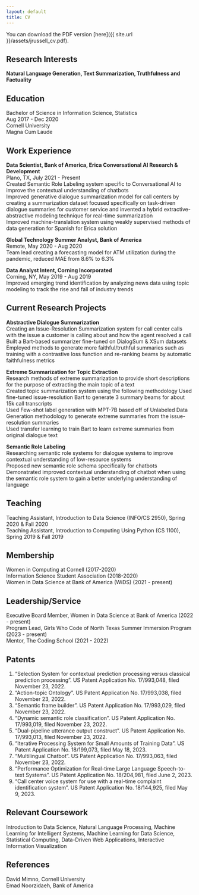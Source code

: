 ```yaml
---
layout: default
title: CV
---
```


You can download the PDF version [here]({{ site.url }}/assets/jrussell_cv.pdf).

## Research Interests

<b> Natural Language Generation, Text Summarization, Truthfulness and Factuality </b>

## Education

Bachelor of Science in Information Science, Statistics\
Aug 2017 - Dec 2020	\
Cornell University \
Magna Cum Laude

## Work Experience

<b> Data Scientist, Bank of America, Erica Conversational AI Research & Development </b>\
Plano, TX, July 2021 - Present\
Created Semantic Role Labeling system specific to Conversational AI to improve the contextual understanding of chatbots\
Improved generative dialogue summarization model for call centers by creating a summarization dataset focused specifically on task-driven dialogue summaries for customer service and invented a hybrid extractive-abstractive modeling technique for real-time summarization\
Improved machine-translation system using weakly supervised methods of data generation for Spanish for Erica solution

<b> Global Technology Summer Analyst, Bank of America </b> \
Remote, May 2020 - Aug 2020\
Team lead creating a forecasting model for ATM utilization during the pandemic, reduced MAE from 8.6% to 6.3%

<b> Data Analyst Intent, Corning Incorporated </b> \
Corning, NY, May 2019 - Aug 2019\
Improved emerging trend identification by analyzing news data using topic modeling to track the rise and fall of industry trends

## Current Research Projects

<b> Abstractive Dialogue Summarization </b> \
Creating an Issue-Resolution Summarization system for call center calls with the issue a customer is calling about and how the agent resolved a call\
Built a Bart-based summarizer fine-tuned on DialogSum & XSum datasets\
Employed methods to generate more faithful/truthful summaries such as training with a contrastive loss function and re-ranking beams by automatic faithfulness metrics 

<b> Extreme Summarization for Topic Extraction </b> \
Research methods of extreme summarization to provide short descriptions for the purpose of extracting the main topic of a text\
Created topic summarization system using the following methodology
Used fine-tuned issue-resolution Bart to generate 3 summary beams for about 15k call transcripts \
Used Few-shot label generation with MPT-7B based off of Unlabeled Data Generation methodology to generate extreme summaries from the issue-resolution summaries\
Used transfer learning to train Bart to learn extreme summaries from original dialogue text

<b> Semantic Role Labeling </b> \
Researching semantic role systems for dialogue systems to improve contextual understanding of low-resource systems \
Proposed new semantic role schema specifically for chatbots \
Demonstrated improved contextual understanding of chatbot when using the semantic role system to gain a better underlying understanding of language


## Teaching

Teaching Assistant, Introduction to Data Science (INFO/CS 2950), Spring 2020 & Fall 2020\
Teaching Assistant, Introduction to Computing Using Python (CS 1100), Spring 2019 & Fall 2019

## Membership

Women in Computing at Cornell (2017-2020)\
Information Science Student Association (2018-2020) \
Women in Data Science at Bank of America (WiDS) (2021 - present)

## Leadership/Service 

Executive Board Member, Women in Data Science at Bank of America  (2022 - present)\
Program Lead, Girls Who Code of North Texas Summer Immersion Program (2023 - present)\
Mentor, The Coding School (2021 - 2022)

## Patents

1. “Selection System for contextual prediction processing versus classical prediction processing”. US Patent Application No. 17/993,048, filed November 23, 2022.
2. “Action-topic Ontology”. US Patent Application No. 17/993,038, filed November 23, 2022. 
3. “Semantic frame builder”. US Patent Application No. 17/993,029, filed November 23, 2022.
4. “Dynamic semantic role classification”. US Patent Application No. 17/993,019, filed November 23, 2022.
5. “Dual-pipeline utterance output construct”. US Patent Application No. 17/993,013, filed November 23, 2022.
6. “Iterative Processing System for Small Amounts of Training Data”. US Patent Application No. 18/199,073, filed May 18, 2023.
7. “Multilingual Chatbot”. US Patent Application No. 17/993,063, filed November 23, 2022.
8. “Performance Optimization for Real-time Large Language Speech-to-text Systems”. US Patent Application No. 18/204,981, filed June 2, 2023.
9. “Call center voice system for use with a real-time complaint identification system”. US Patent Application No. 18/144,925, filed May 9, 2023.

## Relevant Coursework

Introduction to Data Science, Natural Language Processing, Machine Learning for Intelligent Systems, Machine Learning for Data Science, Statistical Computing, Data-Driven Web Applications, Interactive Information Visualization


## References

David Mimno, Cornell University\
Emad Noorzidaeh, Bank of America
